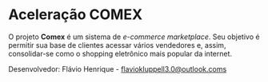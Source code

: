 # Aceleração COMEX

O projeto **Comex** é um sistema de _e-commerce marketplace_. Seu objetivo é permitir sua base de clientes acessar vários vendedores e, assim, consolidar-se como o shopping eletrônico mais popular da internet.

Desenvolvedor:
Flávio Henrique - flaviokluppell3.0@outlook.coms